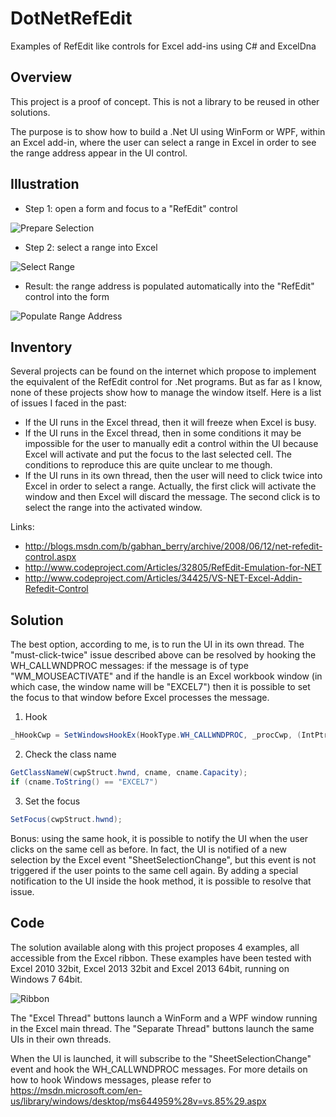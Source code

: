 # DotNetRefEdit
Examples of RefEdit like controls for Excel add-ins using C# and ExcelDna

Overview
--------
This project is a proof of concept. This is not a library to be reused in other solutions. 

The purpose is to show how to build a .Net UI using WinForm or WPF, within an Excel add-in, where the user can select a range in Excel in order to see the range address appear in the UI control.

Illustration
--------

- Step 1: open a form and focus to a "RefEdit" control

![Prepare Selection](https://raw.github.com/Ron-Ldn/DotNetRefEdit/master/Screenshots/RefEditUI.png)

- Step 2: select a range into Excel

![Select Range](https://raw.github.com/Ron-Ldn/DotNetRefEdit/master/Screenshots/ExcelSelection.png)

- Result: the range address is populated automatically into the "RefEdit" control into the form

![Populate Range Address](https://raw.github.com/Ron-Ldn/DotNetRefEdit/master/Screenshots/RefEditUI2.png)

Inventory
--------
Several projects can be found on the internet which propose to implement the equivalent of the RefEdit control for .Net programs. But as far as I know, none of these projects show how to manage the window itself. Here is a list of issues I faced in the past:
- If the UI runs in the Excel thread, then it will freeze when Excel is busy.
- If the UI runs in the Excel thread, then in some conditions it may be impossible for the user to manually edit a control within the UI because Excel will activate and put the focus to the last selected cell. The conditions to reproduce this are quite unclear to me though.
- If the UI runs in its own thread, then the user will need to click twice into Excel in order to select a range. Actually, the first click will activate the window and then Excel will discard the message. The second click is to select the range into the activated window.

Links:
- http://blogs.msdn.com/b/gabhan_berry/archive/2008/06/12/net-refedit-control.aspx
- http://www.codeproject.com/Articles/32805/RefEdit-Emulation-for-NET
- http://www.codeproject.com/Articles/34425/VS-NET-Excel-Addin-Refedit-Control

Solution
--------
The best option, according to me, is to run the UI in its own thread. The "must-click-twice" issue described above can be resolved by hooking the WH_CALLWNDPROC messages: if the message is of type "WM_MOUSEACTIVATE" and if the handle is an Excel workbook window (in which case, the window name will be "EXCEL7") then it is possible to set the focus to that window before Excel processes the message. 

1. Hook
  ```C#
  _hHookCwp = SetWindowsHookEx(HookType.WH_CALLWNDPROC, _procCwp, (IntPtr)0, excelThreadId);
  ```

2. Check the class name
  ```C#
  GetClassNameW(cwpStruct.hwnd, cname, cname.Capacity);
  if (cname.ToString() == "EXCEL7")
  ```

3. Set the focus
  ```C#
  SetFocus(cwpStruct.hwnd);
  ```

Bonus: using the same hook, it is possible to notify the UI when the user clicks on the same cell as before. In fact, the UI is notified of a new selection by the Excel event "SheetSelectionChange", but this event is not triggered if the user points to the same cell again. By adding a special notification to the UI inside the hook method, it is possible to resolve that issue.

Code
--------
The solution available along with this project proposes 4 examples, all accessible from the Excel ribbon. These examples have been tested with Excel 2010 32bit, Excel 2013 32bit and Excel 2013 64bit, running on Windows 7 64bit. 

![Ribbon](https://raw.github.com/Ron-Ldn/DotNetRefEdit/master/Screenshots/Ribbon.png)

The "Excel Thread" buttons launch a WinForm and a WPF window running in the Excel main thread. The "Separate Thread" buttons launch the same UIs in their own threads.

When the UI is launched, it will subscribe to the "SheetSelectionChange" event and hook the WH_CALLWNDPROC messages. For more details on how to hook Windows messages, please refer to https://msdn.microsoft.com/en-us/library/windows/desktop/ms644959%28v=vs.85%29.aspx
